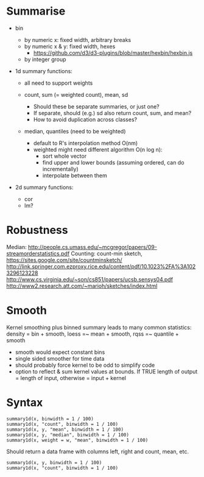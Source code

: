 # Summarise

* bin 
  * by numeric x: fixed width, arbitrary breaks
  * by numeric x & y: fixed width, hexes
    * https://github.com/d3/d3-plugins/blob/master/hexbin/hexbin.js
  * by integer group

* 1d summary functions: 
  * all need to support weights

  * count, sum (= weighted count), mean, sd
    * Should these be separate summaries, or just one?
    * If separate, should (e.g.) sd also return count, sum, and mean?
    * How to avoid duplication across classes?

  * median, quantiles (need to be weighted)
    * default to R's interpolation method O(nm)
    * weighted might need different algorithm O(n log n): 
      * sort whole vector
      * find upper and lower bounds (assuming ordered, can do incrementally)
      * interpolate between them

* 2d summary functions:
  * cor
  * lm?

# Robustness

Median: http://people.cs.umass.edu/~mcgregor/papers/09-streamorderstatistics.pdf
Counting: count-min sketch, https://sites.google.com/site/countminsketch/
http://link.springer.com.ezproxy.rice.edu/content/pdf/10.1023%2FA%3A1023296123228
http://www.cs.virginia.edu/~son/cs851/papers/ucsb.sensys04.pdf
http://www2.research.att.com/~marioh/sketches/index.html

# Smooth

Kernel smoothing plus binned summary leads to many common statistics: density = bin + smooth, loess =~ mean + smooth, rqss =~ quantile + smooth

* smooth would expect constant bins
* single sided smoother for time data
* should probably force kernel to be odd to simplify code
* option to reflect & sum kernel values at bounds.  If TRUE length of output = length of input, otherwise = input + kernel

# Syntax

    summary1d(x, binwidth = 1 / 100)
    summary1d(x, "count", binwidth = 1 / 100)
    summary1d(x, y, "mean", binwidth = 1 / 100)
    summary1d(x, y, "median", binwidth = 1 / 100)
    summary1d(x, weight = w, "mean", binwidth = 1 / 100)

Should return a data frame with columns left, right and count, mean, etc.

    summary1d(x, y, binwidth = 1 / 100)
    summary1d(x, "count", binwidth = 1 / 100)
